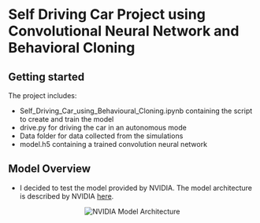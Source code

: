 # Self Driving Car Project using Convolutional Neural Network and Behavioral Cloning

## Getting started

The project includes:
* Self_Driving_Car_using_Behavioural_Cloning.ipynb containing the script to create and train the model
* drive.py for driving the car in an autonomous mode
* Data folder for data collected from the simulations
* model.h5 containing a trained convolution neural network 


##  Model Overview

* I decided to test the model provided by NVIDIA. The model architecture is described by NVIDIA [here](https://images.nvidia.com/content/tegra/automotive/images/2016/solutions/pdf/end-to-end-dl-using-px.pdf).

<p align="center">
  <img src="https://github.com/shibajyotidebbarma/Machine_Learning_Data_Science_AI_Projects/blob/master/Self%20Driving%20Car/Self%20Driving%20Car/img/nvidia_arch.JPG" alt="NVIDIA Model Architecture"/>
</p>
